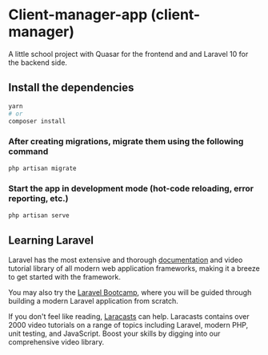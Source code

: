 # Client-manager-app (client-manager)

A little school project with Quasar for the frontend and and Laravel 10 for the backend side.

## Install the dependencies
```bash
yarn
# or
composer install
```

### After creating migrations, migrate them using the following command
```bash
php artisan migrate
```


### Start the app in development mode (hot-code reloading, error reporting, etc.)
```bash
php artisan serve
```

## Learning Laravel

Laravel has the most extensive and thorough [documentation](https://laravel.com/docs) and video tutorial library of all modern web application frameworks, making it a breeze to get started with the framework.

You may also try the [Laravel Bootcamp](https://bootcamp.laravel.com), where you will be guided through building a modern Laravel application from scratch.

If you don't feel like reading, [Laracasts](https://laracasts.com) can help. Laracasts contains over 2000 video tutorials on a range of topics including Laravel, modern PHP, unit testing, and JavaScript. Boost your skills by digging into our comprehensive video library.

